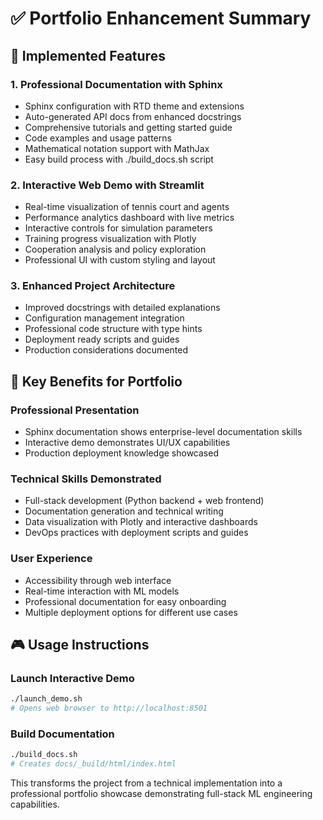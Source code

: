 # ✅ Portfolio Enhancement Summary

## 🎯 Implemented Features

### 1. Professional Documentation with Sphinx
- Sphinx configuration with RTD theme and extensions
- Auto-generated API docs from enhanced docstrings  
- Comprehensive tutorials and getting started guide
- Code examples and usage patterns
- Mathematical notation support with MathJax
- Easy build process with ./build_docs.sh script

### 2. Interactive Web Demo with Streamlit
- Real-time visualization of tennis court and agents
- Performance analytics dashboard with live metrics
- Interactive controls for simulation parameters
- Training progress visualization with Plotly
- Cooperation analysis and policy exploration
- Professional UI with custom styling and layout

### 3. Enhanced Project Architecture
- Improved docstrings with detailed explanations
- Configuration management integration
- Professional code structure with type hints
- Deployment ready scripts and guides
- Production considerations documented

## 🚀 Key Benefits for Portfolio

### Professional Presentation
- Sphinx documentation shows enterprise-level documentation skills
- Interactive demo demonstrates UI/UX capabilities
- Production deployment knowledge showcased

### Technical Skills Demonstrated
- Full-stack development (Python backend + web frontend)
- Documentation generation and technical writing
- Data visualization with Plotly and interactive dashboards
- DevOps practices with deployment scripts and guides

### User Experience
- Accessibility through web interface
- Real-time interaction with ML models
- Professional documentation for easy onboarding
- Multiple deployment options for different use cases

## 🎮 Usage Instructions

### Launch Interactive Demo
```bash
./launch_demo.sh
# Opens web browser to http://localhost:8501
```

### Build Documentation
```bash
./build_docs.sh
# Creates docs/_build/html/index.html
```

This transforms the project from a technical implementation into a 
professional portfolio showcase demonstrating full-stack ML engineering capabilities.
